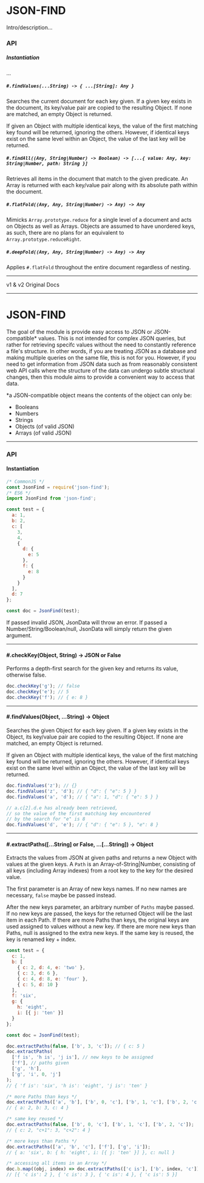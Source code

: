 # JSON-FIND

Intro/description...

### API

##### Instantiation

...

##### `#.findValues(...String) -> { ...[String]: Any }`

Searches the current document for each key given. If a given key exists in the document, its key/value pair
are copied to the resulting Object. If none are matched, an empty Object is returned.

If given an Object with multiple identical keys, the value of the first matching key found will be returned, ignoring the others. However, if identical keys exist on the same level within an Object, the value of the last key will be returned.

##### `#.findAll((Any, String|Number) -> Boolean) -> [...{ value: Any, key: String|Number, path: String }]`

Retrieves all items in the document that match to the given predicate. An Array is returned with each key/value pair along with its absolute path within the document.

##### `#.flatFold((Any, Any, String|Number) -> Any) -> Any`

Mimicks `Array.prototype.reduce` for a single level of a document and acts on Objects as well as Arrays. Objects are assumed to have unordered keys, as such, there are no plans for an equivalent to `Array.prototype.reduceRight`.

##### `#.deepFold((Any, Any, String|Number) -> Any) -> Any`

Applies `#.flatFold` throughout the entire document regardless of nesting.

---

v1 & v2 Original Docs

---

# JSON-FIND

The goal of the module is provide easy access to JSON or JSON-compatible\* values. This is not intended for complex JSON queries, but rather for retrieving specifc values without the need to constantly reference a file's structure. In other words, if you are treating JSON as a database and making multiple queries on the same file, this is not for you. However, if you need to get information from JSON data such as from reasonably consistent web API calls where the structure of the data can undergo subtle structural changes, then this module aims to provide a convenient way to access that data.

\*a JSON-compatible object means the contents of the object can only be:

- Booleans
- Numbers
- Strings
- Objects (of valid JSON)
- Arrays (of valid JSON)

---

### API

#### Instantiation

```js
/* CommonJS */
const JsonFind = require('json-find');
/* ES6 */
import JsonFind from 'json-find';

const test = {
  a: 1,
  b: 2,
  c: [
    3,
    4,
    {
      d: {
        e: 5
      },
      f: {
        e: 8
      }
    }
  ],
  d: 7
};

const doc = JsonFind(test);
```

If passed invalid JSON, JsonData will throw an error. If passed a Number/String/Boolean/null, JsonData will simply return the given argument.

---

#### #.checkKey(Object, String) -> JSON or False

Performs a depth-first search for the given key and returns its value, otherwise false.

```js
doc.checkKey('g'); // false
doc.checkKey('e'); // 5
doc.checkKey('f'); // { e: 8 }
```

---

#### #.findValues(Object, ...String) -> Object

Searches the given Object for each key given. If a given key exists in the Object, its key/value pair
are copied to the resulting Object. If none are matched, an empty Object is returned.

If given an Object with multiple identical keys, the value of the first matching key found will be returned, ignoring the others. However, if identical keys exist on the same level within an Object, the value of the last key will be returned.

```js
doc.findValues('z'); // {}
doc.findValues('z', 'd'); // { "d": { "e": 5 } }
doc.findValues('a', 'd'); // { "a": 1, "d": { "e": 5 } }

// a.c[2].d.e has already been retrieved,
// so the value of the first matching key encountered
// by the search for "e" is 8
doc.findValues('d', 'e'); // { "d": { "e": 5 }, "e": 8 }
```

---

#### #.extractPaths([...String] or False, ...[...String]) -> Object

Extracts the values from JSON at given paths and returns a new Object with values at the given keys. A `Path` is an Array-of-String|Number, consisting of all keys (including Array indexes) from a root key to the key for the desired value.

The first parameter is an Array of new keys names. If no new names are necessary, `false` maybe be passed instead.

After the new keys parameter, an arbitrary number of `Paths` maybe passed. If no new keys are passed, the keys for the returned Object will be the last item in each Path. If there are more Paths than keys, the original keys are used assigned to values without a new key. If there are more new keys than Paths, null is assigned to the extra new keys. If the same key is reused, the key is renamed key + index.

```js
const test = {
  c: 1,
  b: [
    { c: 2, d: 4, e: 'two' },
    { c: 3, d: 6 },
    { c: 4, d: 8, e: 'four' },
    { c: 5, d: 10 }
  ],
  f: 'six',
  g: {
    h: 'eight',
    i: [{ j: 'ten' }]
  }
};

const doc = JsonFind(test);

doc.extractPaths(false, ['b', 3, 'c']); // { c: 5 }
doc.extractPaths(
  ['f is', 'h is', 'j is'], // new keys to be assigned
  ['f'], // paths given
  ['g', 'h'],
  ['g', 'i', 0, 'j']
);
// { 'f is': 'six', 'h is': 'eight', 'j is': 'ten' }

/* more Paths than keys */
doc.extractPaths(['a', 'b'], ['b', 0, 'c'], ['b', 1, 'c'], ['b', 2, 'c']);
// { a: 2, b: 3, c: 4 }

/* same key reused */
doc.extractPaths(false, ['b', 0, 'c'], ['b', 1, 'c'], ['b', 2, 'c']);
// { c: 2, "c+1": 3, "c+2": 4 }

/* more keys than Paths */
doc.extractPaths(['a', 'b', 'c'], ['f'], ['g', 'i']);
// { a: 'six', b: { h: 'eight', i: [{ j: 'ten' }] }, c: null }

/* accessing all items in an Array */
doc.b.map((obj, index) => doc.extractPaths(['c is'], ['b', index, 'c']));
// [{ 'c is': 2 }, { 'c is': 3 }, { 'c is': 4 }, { 'c is': 5 }]
```
